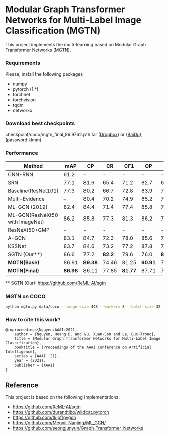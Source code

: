 # Modular Graph Transformer Networks for Multi-Label Image Classification (MGTN)
This project implements the multi-learning based on Modular Graph Transformer Networks (MGTN). 

### Requirements
Please, install the following packages
- numpy
- pytorch (1.*)
- torchnet
- torchvision
- tqdm
- networkx

### Download best checkpoints
checkpoint/coco/mgtn_final_86.9762.pth.tar ([Dropbox](https://www.dropbox.com/s/fr2286gwxsg80kq/mgtn_final_86.9762.pth.tar?dl=0)) or ([BaiDu](https://pan.baidu.com/s/1bZ5xE6b078DktqkSGTT4RQ)),(password:kknm)

### Performance

| Method                | mAP        | CP        | CR         | CF1        | OP        | OR         | OF1        |
| --------------------- | ---------- | --------- | ---------- | ---------- | --------- | ---------- | ---------- |
| CNN\-RNN              | 61\.2      | \-        | \-         | \-         | \-        | \-         | \-         |
| SRN                   | 77\.1      | 81\.6     | 65\.4      | 71\.2      | 82\.7     | 69\.9      | 75\.8      |
| Baseline\(ResNet101\) | 77\.3      | 80\.2     | 66\.7      | 72\.8      | 83\.9     | 70\.8      | 76\.8      |
| Multi\-Evidence       | –          | 80\.4     | 70\.2      | 74\.9      | 85\.2     | 72\.5      | 78\.4      |
| ML\-GCN (2019)        | 82\.4      | 84\.4     | 71\.4      | 77\.4      | 85\.8     | 74\.5      | 79\.8      |
| ML-GCN(ResNeXt50 with ImageNet) | 86.2      | 85.8     | 77.3      | 81.3      | 86.2     | 79.7      | 82.8      |
| ResNeXt50+GMP              | \-      | \-        | \-         | \-         | \-        | \-         | \-         |
| A\-GCN                | 83\.1      | 84\.7     | 72\.3      | 78\.0      | 85\.6     | 75\.5      | 80\.3      |
| KSSNet                | 83\.7      | 84\.6     | 73\.2      | 77\.2      | 87\.8     | 76\.2      | 81\.5      |
| SGTN (Our**)          | 86\.6      | 77\.2     | **82\.2**      | 79\.6      | 76\.0     | **82\.6**      | 79\.2      |
| **MGTN\(Base\)**      | 86\.91     | **89.38** | 74.46      | 81.25      | **90.91** | 76.27      | 82.95      |
| **MGTN\(Final\}**     | **86\.98** | 86\.11    | 77\.85 | **81\.77** | 87\.71    | 79\.40 | **83\.35** |

** SGTN (Our): https://github.com/ReML-AI/sgtn 

### MGTN on COCO

```sh
python mgtn.py data/coco --image-size 448 --workers 8 --batch-size 32 --lr 0.03 --learning-rate-decay 0.1 --epoch_step 20 30 --embedding model/embedding/coco_glove_word2vec_80x300_ec.pkl --adj-strong-threshold 0.4 --adj-weak-threshold 0.2 --device_ids 0 1 2 3
```

### How to cite this work?
```
@inproceedings{Nguyen:AAAI:2021,
	author = {Nguyen, Hoang D. and Vu, Xuan-Son and Le, Duc-Trong},
	title = {Modular Graph Transformer Networks for Multi-Label Image Classification},
	booktitle = {Proceedings of the AAAI Conference on Artificial Intelligence},
	series = {AAAI '21},
	year = {2021},
	publisher = {AAAI}
}
```



## Reference
This project is based on the following implementations:

- https://github.com/ReML-AI/sgtn
- https://github.com/durandtibo/wildcat.pytorch
- https://github.com/tkipf/pygcn
- https://github.com/Megvii-Nanjing/ML_GCN/
- https://github.com/seongjunyun/Graph_Transformer_Networks


